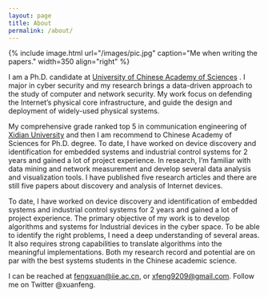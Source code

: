 ```yaml
---
layout: page
title: About
permalink: /about/
---
```


{% include image.html url="/images/pic.jpg" caption="Me when writing the papers." width=350 align="right" %}


I am a Ph.D. candidate at [University of Chinese Academy of Sciences](http://english.ucas.ac.cn) . I major in cyber security and my research brings a data-driven approach to the study of computer and network security. My work focus on defending the Internet’s physical core infrastructure, and guide the design and deployment of widely-used physical systems.


My comprehensive grade ranked top 5 in communication engineering of [Xidian University](http://en.xidian.edu.cn/) and then I am recommend to Chinese Academy of Sciences for Ph.D. degree. To date, I have worked on device discovery and identification for embedded systems and industrial control systems for 2 years and gained a lot of project experience. In research, I’m familiar with data mining and network measurement and develop several data analysis and visualization tools. I have published five research articles and there are still five papers about discovery and analysis of Internet devices.


To date, I have worked on device discovery and identification of embedded systems and industrial control
systems for 2 years and gained a lot of project experience. The primary objective of my work is to develop
algorithms and systems for Industrial devices in the cyber space. To be able to identify the right problems,
I need a deep understanding of several areas. It also requires strong capabilities to translate algorithms
into the meaningful implementations. Both my research record and potential are on par with the best
systems students in the Chinese academic science.

I can be reached at fengxuan@iie.ac.cn, or xfeng9209@gmail.com. Follow me on Twitter @xuanfeng.





